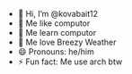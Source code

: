 - 👋 Hi, I’m @kovabait12
- 👀 Me like computor
- 🌱 Me learn computor
- 💞️ Me love Breezy Weather
- 😄 Pronouns: he/him
- ⚡ Fun fact: Me use arch btw

<!---
kovabait12/kovabait12 is a ✨ special ✨ repository because its `README.md` (this file) appears on your GitHub profile.
You can click the Preview link to take a look at your changes.
--->
